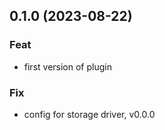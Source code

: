 ## 0.1.0 (2023-08-22)

### Feat

- first version of plugin

### Fix

- config for storage driver, v0.0.0
